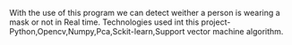 With the use of this program we can detect weither a person is wearing a mask or not in Real time.
Technologies used int this project- Python,Opencv,Numpy,Pca,Sckit-learn,Support vector machine algorithm.
